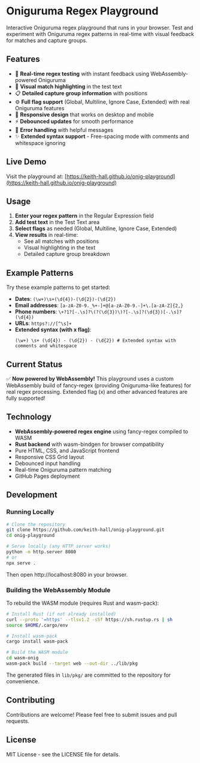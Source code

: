# Oniguruma Regex Playground

Interactive Oniguruma regex playground that runs in your browser. Test and experiment with Oniguruma regex patterns in real-time with visual feedback for matches and capture groups.

## Features

- 🎯 **Real-time regex testing** with instant feedback using WebAssembly-powered Oniguruma
- 🎨 **Visual match highlighting** in the test text
- 📋 **Detailed capture group information** with positions
- ⚙️ **Full flag support** (Global, Multiline, Ignore Case, Extended) with real Oniguruma features
- 📱 **Responsive design** that works on desktop and mobile
- ⚡ **Debounced updates** for smooth performance
- 🚨 **Error handling** with helpful messages
- ✨ **Extended syntax support** - Free-spacing mode with comments and whitespace ignoring

## Live Demo

Visit the playground at: [https://keith-hall.github.io/onig-playground](https://keith-hall.github.io/onig-playground)

## Usage

1. **Enter your regex pattern** in the Regular Expression field
2. **Add test text** in the Test Text area
3. **Select flags** as needed (Global, Multiline, Ignore Case, Extended)
4. **View results** in real-time:
   - See all matches with positions
   - Visual highlighting in the text
   - Detailed capture group breakdown

## Example Patterns

Try these example patterns to get started:

- **Dates**: `(\w+)\s+(\d{4})-(\d{2})-(\d{2})`
- **Email addresses**: `[a-zA-Z0-9._%+-]+@[a-zA-Z0-9.-]+\.[a-zA-Z]{2,}`
- **Phone numbers**: `\+?1?[-.\s]?\(?(\d{3})\)?[-.\s]?(\d{3})[-.\s]?(\d{4})`
- **URLs**: `https?://[^\s]+`
- **Extended syntax (with x flag)**: 
  ```regex
  (\w+) \s+ (\d{4}) - (\d{2}) - (\d{2}) # Extended syntax with comments and whitespace
  ```

## Current Status

✅ **Now powered by WebAssembly!** This playground uses a custom WebAssembly build of fancy-regex (providing Oniguruma-like features) for real regex processing. Extended flag (x) and other advanced features are fully supported!

## Technology

- **WebAssembly-powered regex engine** using fancy-regex compiled to WASM
- **Rust backend** with wasm-bindgen for browser compatibility
- Pure HTML, CSS, and JavaScript frontend
- Responsive CSS Grid layout
- Debounced input handling
- Real-time Oniguruma pattern matching
- GitHub Pages deployment

## Development

### Running Locally

```bash
# Clone the repository
git clone https://github.com/keith-hall/onig-playground.git
cd onig-playground

# Serve locally (any HTTP server works)
python -m http.server 8080
# or
npx serve .
```

Then open http://localhost:8080 in your browser.

### Building the WebAssembly Module

To rebuild the WASM module (requires Rust and wasm-pack):

```bash
# Install Rust (if not already installed)
curl --proto '=https' --tlsv1.2 -sSf https://sh.rustup.rs | sh
source $HOME/.cargo/env

# Install wasm-pack
cargo install wasm-pack

# Build the WASM module
cd wasm-onig
wasm-pack build --target web --out-dir ../lib/pkg
```

The generated files in `lib/pkg/` are committed to the repository for convenience.

## Contributing

Contributions are welcome! Please feel free to submit issues and pull requests.

## License

MIT License - see the LICENSE file for details.
